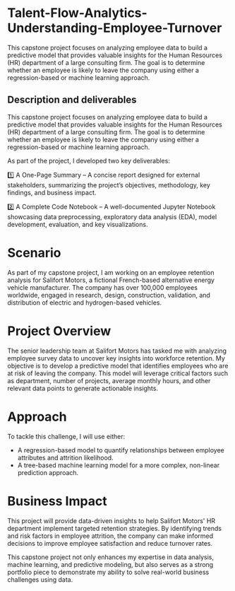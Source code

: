 # Talent-Flow-Analytics-Understanding-Employee-Turnover
This capstone project focuses on analyzing employee data to build a predictive model that provides valuable insights for the Human Resources (HR) department of a large consulting firm. The goal is to determine whether an employee is likely to leave the company using either a regression-based or machine learning approach.


## Description and deliverables
This capstone project focuses on analyzing employee data to build a predictive model that provides valuable insights for the Human Resources (HR) department of a large consulting firm. The goal is to determine whether an employee is likely to leave the company using either a regression-based or machine learning approach.

As part of the project, I developed two key deliverables:

1️⃣ A One-Page Summary – A concise report designed for external stakeholders, summarizing the project’s objectives, methodology, key findings, and business impact.

2️⃣ A Complete Code Notebook – A well-documented Jupyter Notebook showcasing data preprocessing, exploratory data analysis (EDA), model development, evaluation, and key visualizations.

# Scenario 

As part of my capstone project, I am working on an employee retention analysis for Salifort Motors, a fictional French-based alternative energy vehicle manufacturer. The company has over 100,000 employees worldwide, engaged in research, design, construction, validation, and distribution of electric and hydrogen-based vehicles.

# Project Overview
The senior leadership team at Salifort Motors has tasked me with analyzing employee survey data to uncover key insights into workforce retention. My objective is to develop a predictive model that identifies employees who are at risk of leaving the company. This model will leverage critical factors such as department, number of projects, average monthly hours, and other relevant data points to generate actionable insights.

# Approach
To tackle this challenge, I will use either:

* A regression-based model to quantify relationships between employee attributes and attrition likelihood.
* A tree-based machine learning model for a more complex, non-linear prediction approach.

# Business Impact

This project will provide data-driven insights to help Salifort Motors' HR department implement targeted retention strategies. By identifying trends and risk factors in employee attrition, the company can make informed decisions to improve employee satisfaction and reduce turnover rates.

This capstone project not only enhances my expertise in data analysis, machine learning, and predictive modeling, but also serves as a strong portfolio piece to demonstrate my ability to solve real-world business challenges using data.
